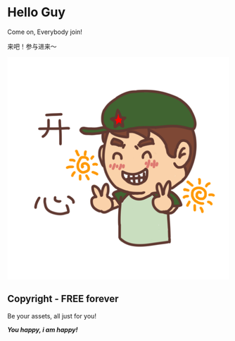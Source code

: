 # Hello Guy

Come on, Everybody join!

来吧！参与进来～

![readme](./images/readme.png)

## Copyright - FREE forever

Be your assets, all just for you!

***You happy, i am happy!***
